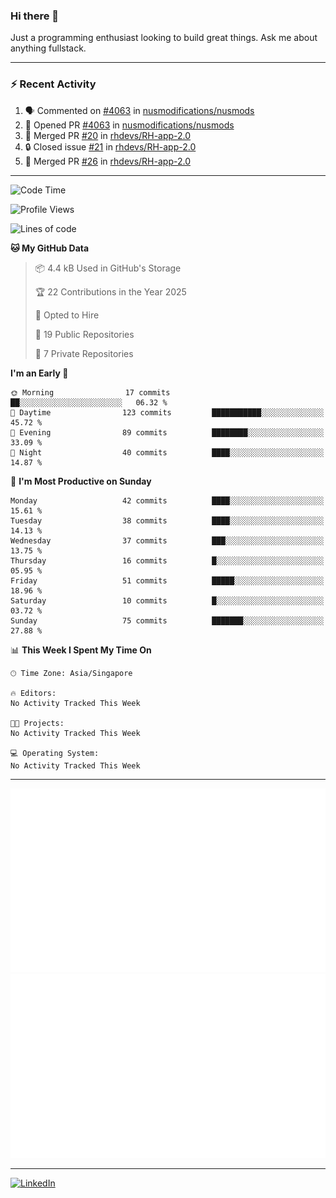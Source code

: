 ### Hi there 👋

<!--
**gnimnix/gnimnix** is a ✨ _special_ ✨ repository because its `README.md` (this file) appears on your GitHub profile.

Here are some ideas to get you started:

- 🔭 I’m currently working on ...
- 🌱 I’m currently learning ...
- 👯 I’m looking to collaborate on ...
- 🤔 I’m looking for help with ...
- 💬 Ask me about ...
- 📫 How to reach me: ...
- 😄 Pronouns: ...
- ⚡ Fun fact: ...
-->

Just a programming enthusiast looking to build great things. Ask me about anything fullstack.

---


### :zap: Recent Activity

<!--START_SECTION:activity-->
1. 🗣 Commented on [#4063](https://github.com/nusmodifications/nusmods/pull/4063#issuecomment-2888036228) in [nusmodifications/nusmods](https://github.com/nusmodifications/nusmods)
2. 💪 Opened PR [#4063](https://github.com/nusmodifications/nusmods/pull/4063) in [nusmodifications/nusmods](https://github.com/nusmodifications/nusmods)
3. 🎉 Merged PR [#20](https://github.com/rhdevs/RH-app-2.0/pull/20) in [rhdevs/RH-app-2.0](https://github.com/rhdevs/RH-app-2.0)
4. 🔒 Closed issue [#21](https://github.com/rhdevs/RH-app-2.0/issues/21) in [rhdevs/RH-app-2.0](https://github.com/rhdevs/RH-app-2.0)
5. 🎉 Merged PR [#26](https://github.com/rhdevs/RH-app-2.0/pull/26) in [rhdevs/RH-app-2.0](https://github.com/rhdevs/RH-app-2.0)
<!--END_SECTION:activity-->

---

<!--START_SECTION:waka-->
![Code Time](http://img.shields.io/badge/Code%20Time-128%20hrs%2010%20mins-blue)

![Profile Views](http://img.shields.io/badge/Profile%20Views-30-blue)

![Lines of code](https://img.shields.io/badge/From%20Hello%20World%20I%27ve%20Written-155.2%20thousand%20lines%20of%20code-blue)

**🐱 My GitHub Data** 

> 📦 4.4 kB Used in GitHub's Storage 
 > 
> 🏆 22 Contributions in the Year 2025
 > 
> 💼 Opted to Hire
 > 
> 📜 19 Public Repositories 
 > 
> 🔑 7 Private Repositories 
 > 
**I'm an Early 🐤** 

```text
🌞 Morning                17 commits          ██░░░░░░░░░░░░░░░░░░░░░░░   06.32 % 
🌆 Daytime                123 commits         ███████████░░░░░░░░░░░░░░   45.72 % 
🌃 Evening                89 commits          ████████░░░░░░░░░░░░░░░░░   33.09 % 
🌙 Night                  40 commits          ████░░░░░░░░░░░░░░░░░░░░░   14.87 % 
```
📅 **I'm Most Productive on Sunday** 

```text
Monday                   42 commits          ████░░░░░░░░░░░░░░░░░░░░░   15.61 % 
Tuesday                  38 commits          ████░░░░░░░░░░░░░░░░░░░░░   14.13 % 
Wednesday                37 commits          ███░░░░░░░░░░░░░░░░░░░░░░   13.75 % 
Thursday                 16 commits          █░░░░░░░░░░░░░░░░░░░░░░░░   05.95 % 
Friday                   51 commits          █████░░░░░░░░░░░░░░░░░░░░   18.96 % 
Saturday                 10 commits          █░░░░░░░░░░░░░░░░░░░░░░░░   03.72 % 
Sunday                   75 commits          ███████░░░░░░░░░░░░░░░░░░   27.88 % 
```


📊 **This Week I Spent My Time On** 

```text
🕑︎ Time Zone: Asia/Singapore

🔥 Editors: 
No Activity Tracked This Week

🐱‍💻 Projects: 
No Activity Tracked This Week

💻 Operating System: 
No Activity Tracked This Week
```


<!--END_SECTION:waka-->

---

<img src="https://github.com/gnimnix/github-stats-transparent/blob/output/generated/overview.svg" /><img src="https://github.com/gnimnix/github-stats-transparent/blob/output/generated/languages.svg" />


---

<a href="https://www.linkedin.com/in/xmluu/" target="_blank"><img src="https://img.shields.io/badge/LinkedIn-%230077B5.svg?&style=flat-square&logo=linkedin&logoColor=white" alt="LinkedIn"></a>
